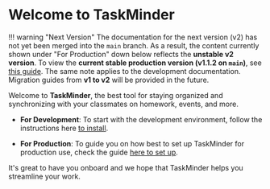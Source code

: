 # Welcome to TaskMinder

!!! warning "Next Version"
    The documentation for the next version (v2) has not yet been merged into the `main` branch. As a result, the content currently shown under "For Production" down below reflects the **unstable v2 version**. To view the **current stable production version (v1.1.2 on `main`)**, see [this guide](./deploy-v1.md).
    The same note applies to the development documentation. Migration guides from **v1 to v2** will be provided in the future.


Welcome to **TaskMinder**, the best tool for staying organized and synchronizing with your classmates on homework, events, and more. 

* **For Development**: To start with the development environment, follow the instructions here [to install](./development.md).

* **For Production**: To guide you on how best to set up TaskMinder for production use, check the guide [here to set up](./deploy-v2.md).

It's great to have you onboard and we hope that TaskMinder helps you streamline your work.
